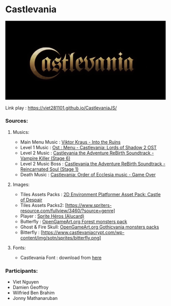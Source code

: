 
# Castlevania

![alt text](assets/Castlevania.png)

Link play : https://viet281101.github.io/CastlevaniaJS/


### Sources:
1) Musics:
   - Main Menu Music : [Viktor Kraus - Into the Ruins](https://opengameart.org/content/into-the-ruins)
   - Level 1 Music : [Ost : Menu - Castlevania: Lords of Shadow 2 OST](https://www.youtube.com/watch?v=lLP6b6mOolw&ab_channel=e105beta)
   - Level 2 Music : [Castlevania the Adventure ReBirth Soundtrack - Vampire Killer (Stage 6)](https://www.youtube.com/watch?v=MqlonUJTNtU&list=PLB1mBUgyWbK3SSmd7_ELjPat6xQXeXqDH&index=59&ab_channel=JamesAlbert)
   - Level 2 Music Boss : [Castlevania the Adventure ReBirth Soundtrack - Reincarnated Soul (Stage 1)](https://www.youtube.com/watch?v=ZV_HESv4mfs&list=PLB1mBUgyWbK3SSmd7_ELjPat6xQXeXqDH&index=55&ab_channel=JamesAlbert )
   - Death Music : [Castlevania: Order of Ecclesia music - Game Over](https://www.youtube.com/watch?v=6Q_gXqCY_nM&ab_channel=Bramblekit)

2) Images:
   - Tiles Assets Packs : [2D Environment Platformer Asset Pack: Castle of Despair](https://brullov.itch.io/2d-platformer-asset-pack-castle-of-despair)
   - Tiles Assets Packs2: [https://www.spriters-resource.com/fullview/3460/?source=genre]
   - Player : [Sprite Héros (Alucard)](https://www.castlevaniacrypt.com/wp-content/img/sotn/sprites/alucard.png)
   - Butterfly : [OpenGameArt.org Forest monsters pack](https://opengameart.org/content/forest-monsters)
   - Ghost & Fire Skull: [OpenGameArt.org Gothicvania monsters packs](https://opengameart.org/content/gothicvania-patreons-collection)
   - Bitterfly : [https://www.castlevaniacrypt.com/wp-content/img/sotn/sprites/bitterfly.png]

3) Fonts:
   - Castlevania Font : download from [here](https://hyperpix.net/fonts/castlevania-font/)
     


### Participants:
- Viet Nguyen 
- Damien Geoffroy
- Wilfried Ben Brahim
- Jonny Mathanaruban
